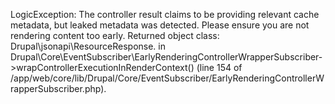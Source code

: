 LogicException: The controller result claims to be providing relevant cache metadata, but leaked metadata was detected. Please ensure you are not rendering content too early. Returned object class: Drupal\jsonapi\ResourceResponse. in Drupal\Core\EventSubscriber\EarlyRenderingControllerWrapperSubscriber->wrapControllerExecutionInRenderContext() (line 154 of /app/web/core/lib/Drupal/Core/EventSubscriber/EarlyRenderingControllerWrapperSubscriber.php).